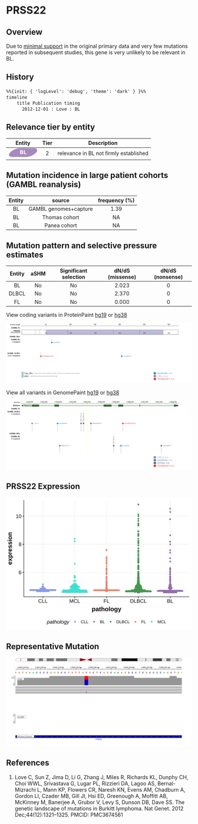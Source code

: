# PRSS22

## Overview

Due to [minimal support](PRSS22#representative-mutation) in the original primary data and very few mutations reported in subsequent studies, this gene is very unlikely to be relevant in BL. 

## History
```mermaid
%%{init: { 'logLevel': 'debug', 'theme': 'dark' } }%%
timeline
    title Publication timing
      2012-12-01 : Love : BL
```

## Relevance tier by entity

|Entity|Tier|Description                           |
|:------:|:----:|--------------------------------------|
|![BL](images/icons/BL_tier2.png)    |2   |relevance in BL not firmly established|

## Mutation incidence in large patient cohorts (GAMBL reanalysis)

|Entity|source               |frequency (%)|
|:------:|:---------------------:|:-------------:|
|BL    |GAMBL genomes+capture|1.39         |
|BL    |Thomas cohort        |  NA         |
|BL    |Panea cohort         |  NA         |

## Mutation pattern and selective pressure estimates

|Entity|aSHM|Significant selection|dN/dS (missense)|dN/dS (nonsense)|
|:------:|:----:|:---------------------:|:----------------:|:----------------:|
|BL    |No  |No                   |2.023           |0               |
|DLBCL |No  |No                   |2.370           |0               |
|FL    |No  |No                   |0.000           |0               |




View coding variants in ProteinPaint [hg19](https://morinlab.github.io/LLMPP/GAMBL/PRSS22_protein.html)  or [hg38](https://morinlab.github.io/LLMPP/GAMBL/PRSS22_protein_hg38.html)

![](images/proteinpaint/PRSS22_NM_022119.svg)

View all variants in GenomePaint [hg19](https://morinlab.github.io/LLMPP/GAMBL/PRSS22.html)  or [hg38](https://morinlab.github.io/LLMPP/GAMBL/PRSS22_hg38.html)

![](images/proteinpaint/PRSS22.svg)

## PRSS22 Expression
![](images/gene_expression/PRSS22_by_pathology.svg)
<!-- ORIGIN: loveGeneticLandscapeMutations2012 -->
<!-- BL: loveGeneticLandscapeMutations2012 -->

## Representative Mutation
![](primary/Love_PRSS22.svg)

## References
1.  Love C, Sun Z, Jima D, Li G, Zhang J, Miles R, Richards KL, Dunphy CH, Choi WWL, Srivastava G, Lugar PL, Rizzieri DA, Lagoo AS, Bernal-Mizrachi L, Mann KP, Flowers CR, Naresh KN, Evens AM, Chadburn A, Gordon LI, Czader MB, Gill JI, Hsi ED, Greenough A, Moffitt AB, McKinney M, Banerjee A, Grubor V, Levy S, Dunson DB, Dave SS. The genetic landscape of mutations in Burkitt lymphoma. Nat Genet. 2012 Dec;44(12):1321–1325. PMCID: PMC3674561

